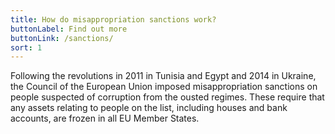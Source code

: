 ```yaml
---
title: How do misappropriation sanctions work?
buttonLabel: Find out more
buttonLink: /sanctions/
sort: 1
---
```

Following the revolutions in 2011 in Tunisia and Egypt and 2014 in Ukraine, the
Council of the European Union imposed misappropriation sanctions on people
suspected of corruption from the ousted regimes. These require that any assets
relating to people on the list, including houses and bank accounts, are frozen
in all EU Member States.
